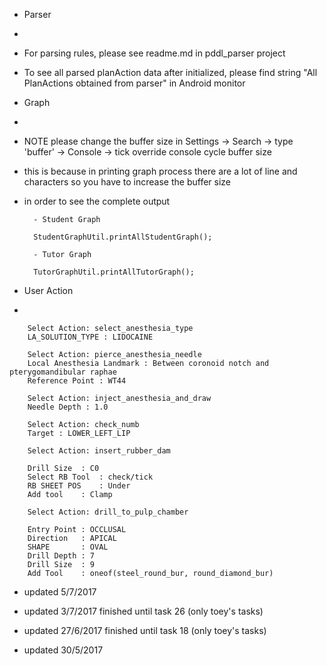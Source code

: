 - Parser
-
- For parsing rules, please see readme.md in pddl_parser project
- To see all parsed planAction data after initialized, please find string "All PlanActions obtained from parser" in Android monitor

- Graph
- 
- NOTE please change the buffer size in Settings -> Search -> type 'buffer' -> Console -> tick override console cycle buffer size
- this is because in printing graph process there are a lot of line and characters so you have to increase the buffer size
- in order to see the complete output
        

        - Student Graph

        StudentGraphUtil.printAllStudentGraph();
        
        - Tutor Graph
        
        TutorGraphUtil.printAllTutorGraph();


- User Action
- 


        Select Action: select_anesthesia_type
    	LA_SOLUTION_TYPE : LIDOCAINE
    	
        Select Action: pierce_anesthesia_needle
    	Local Anesthesia Landmark : Between coronoid notch and pterygomandibular raphae
    	Reference Point : WT44
    	
    	Select Action: inject_anesthesia_and_draw
    	Needle Depth : 1.0
    	
    	Select Action: check_numb
    	Target : LOWER_LEFT_LIP

        Select Action: insert_rubber_dam

    	Drill Size	: C0
    	Select RB Tool	: check/tick
    	RB SHEET POS	: Under
    	Add tool	: Clamp
    
        Select Action: drill_to_pulp_chamber
    
    	Entry Point	: OCCLUSAL
    	Direction	: APICAL
    	SHAPE		: OVAL
    	Drill Depth	: 7
    	Drill Size	: 9
    	Add Tool	: oneof(steel_round_bur, round_diamond_bur)
	
- updated 5/7/2017

- updated 3/7/2017 finished until task 26 (only toey's tasks)
- updated 27/6/2017 finished until task 18 (only toey's tasks)
- updated 30/5/2017